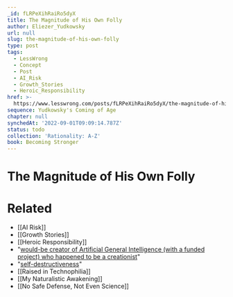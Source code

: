 ```yaml
---
_id: fLRPeXihRaiRo5dyX
title: The Magnitude of His Own Folly
author: Eliezer_Yudkowsky
url: null
slug: the-magnitude-of-his-own-folly
type: post
tags:
  - LessWrong
  - Concept
  - Post
  - AI_Risk
  - Growth_Stories
  - Heroic_Responsibility
href: >-
  https://www.lesswrong.com/posts/fLRPeXihRaiRo5dyX/the-magnitude-of-his-own-folly
sequence: Yudkowsky's Coming of Age
chapter: null
synchedAt: '2022-09-01T09:09:14.787Z'
status: todo
collection: 'Rationality: A-Z'
book: Becoming Stronger
---
```


# The Magnitude of His Own Folly


# Related

- [[AI Risk]]
- [[Growth Stories]]
- [[Heroic Responsibility]]
- "[would-be creator of Artificial General Intelligence (with a funded project) who happened to be a creationist](/lw/uc/aboveaverage_ai_scientists/)"
- "[self-destructiveness](/lw/hf/debiasing_as_nonselfdestruction/)"
- [[Raised in Technophilia]]
- [[My Naturalistic Awakening]]
- [[No Safe Defense, Not Even Science]]